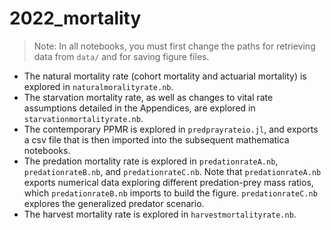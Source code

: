 # 2022_mortality

>   Note: In all notebooks, you must first change the paths for retrieving data from `data/` and for saving figure files.

*   The natural mortality rate (cohort mortality and actuarial mortality) is explored in `naturalmoralityrate.nb`.  
*   The starvation mortality rate, as well as changes to vital rate assumptions detailed in the Appendices, are explored in `starvationmortalityrate.nb`.  
*   The contemporary PPMR is explored in `predprayrateio.jl`, and exports a csv file that is then imported into the subsequent mathematica notebooks.  
*   The predation mortality rate is explored in `predationrateA.nb`, `predationrateB.nb`, and `predationrateC.nb`. Note that `predationrateA.nb` exports numerical data exploring different predation-prey mass ratios, which `predationrateB.nb` imports to build the figure. `predationrateC.nb` explores the generalized predator scenario.  
*   The harvest mortality rate is explored in `harvestmortalityrate.nb`.  